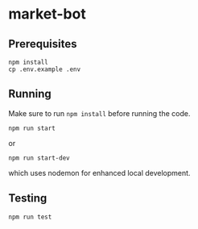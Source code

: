 # market-bot

## Prerequisites

```
npm install
cp .env.example .env
```

## Running

Make sure to run `npm install` before running the code.

```
npm run start
```

or

```
npm run start-dev
```

which uses nodemon for enhanced local development.

## Testing

```
npm run test
```